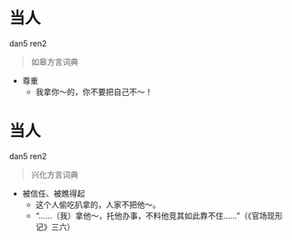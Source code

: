 # 当人
dan5 ren2
> 如皋方言词典
- 尊重
  - 我拿你～的，你不要把自己不～！

# 当人
dan5 ren2
> 兴化方言词典
- 被信任、被瞧得起
  - 这个人偷吃扒拿的，人家不把他～。
  - “……（我）拿他～，托他办事，不料他竞其如此靠不住……”（《官场现形记》三六）
